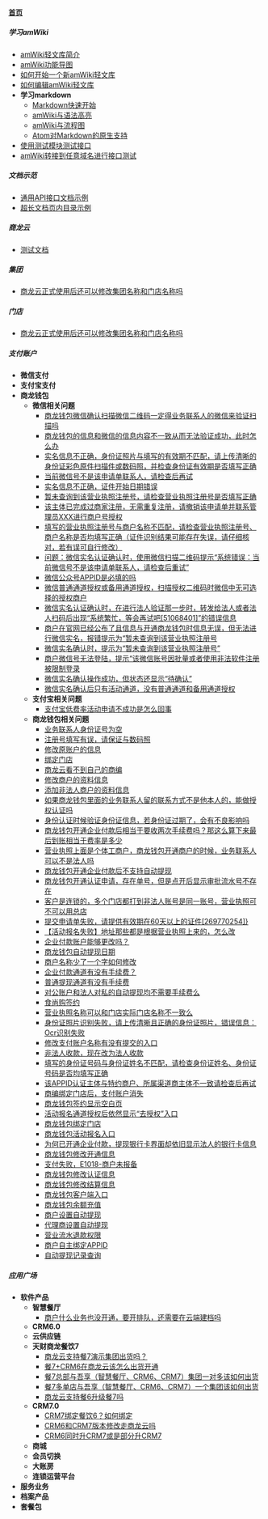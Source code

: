 
#### [首页](?file=home-首页)

##### 学习amWiki
- [amWiki轻文库简介](?file=001-学习amWiki/01-amWiki轻文库简介 "amWiki轻文库简介")
- [amWiki功能导图](?file=001-学习amWiki/02-amWiki功能导图 "amWiki功能导图")
- [如何开始一个新amWiki轻文库](?file=001-学习amWiki/03-如何开始一个新amWiki轻文库 "如何开始一个新amWiki轻文库")
- [如何编辑amWiki轻文库](?file=001-学习amWiki/04-如何编辑amWiki轻文库 "如何编辑amWiki轻文库")
- **学习markdown**
    - [Markdown快速开始](?file=001-学习amWiki/05-学习markdown/01-Markdown快速开始 "Markdown快速开始")
    - [amWiki与语法高亮](?file=001-学习amWiki/05-学习markdown/02-amWiki与语法高亮 "amWiki与语法高亮")
    - [amWiki与流程图](?file=001-学习amWiki/05-学习markdown/03-amWiki与流程图 "amWiki与流程图")
    - [Atom对Markdown的原生支持](?file=001-学习amWiki/05-学习markdown/05-Atom对Markdown的原生支持 "Atom对Markdown的原生支持")
- [使用测试模块测试接口](?file=001-学习amWiki/06-使用测试模块测试接口 "使用测试模块测试接口")
- [amWiki转接到任意域名进行接口测试](?file=001-学习amWiki/07-amWiki转接到任意域名进行接口测试 "amWiki转接到任意域名进行接口测试")

##### 文档示范
- [通用API接口文档示例](?file=002-文档示范/001-通用API接口文档示例 "通用API接口文档示例")
- [超长文档页内目录示例](?file=002-文档示范/002-超长文档页内目录示例 "超长文档页内目录示例")

##### 商龙云
- [测试文档](?file=003-商龙云/001-测试文档 "测试文档")

##### 集团
- [商龙云正式使用后还可以修改集团名称和门店名称吗](?file=004-集团/1-商龙云正式使用后还可以修改集团名称和门店名称吗 "商龙云正式使用后还可以修改集团名称和门店名称吗")

##### 门店
- [商龙云正式使用后还可以修改集团名称和门店名称吗](?file=005-门店/1-商龙云正式使用后还可以修改集团名称和门店名称吗 "商龙云正式使用后还可以修改集团名称和门店名称吗")

##### 支付账户
- **微信支付**
- **支付宝支付**
- **商龙钱包**
    - **微信相关问题**
        - [商龙钱包微信确认扫描微信二维码一定得业务联系人的微信来验证扫描吗](?file=006-支付账户/003-商龙钱包/001-微信相关问题/001-商龙钱包微信确认扫描微信二维码一定得业务联系人的微信来验证扫描吗 "商龙钱包微信确认扫描微信二维码一定得业务联系人的微信来验证扫描吗")
        - [商龙钱包的信息和微信的信息内容不一致从而无法验证成功，此时怎么办](?file=006-支付账户/003-商龙钱包/001-微信相关问题/002-商龙钱包的信息和微信的信息内容不一致从而无法验证成功，此时怎么办 "商龙钱包的信息和微信的信息内容不一致从而无法验证成功，此时怎么办")
        - [实名信息不正确，身份证照片与填写的有效期不匹配，请上传清晰的身份证彩色原件扫描件或数码照，并检查身份证有效期是否填写正确](?file=006-支付账户/003-商龙钱包/001-微信相关问题/003-实名信息不正确，身份证照片与填写的有效期不匹配，请上传清晰的身份证彩色原件扫描件或数码照，并检查身份证有效期是否填写正确 "实名信息不正确，身份证照片与填写的有效期不匹配，请上传清晰的身份证彩色原件扫描件或数码照，并检查身份证有效期是否填写正确")
        - [当前微信号不是该申请单联系人，请检查后再试](?file=006-支付账户/003-商龙钱包/001-微信相关问题/004-当前微信号不是该申请单联系人，请检查后再试 "当前微信号不是该申请单联系人，请检查后再试")
        - [实名信息不正确，证件开始日期错误](?file=006-支付账户/003-商龙钱包/001-微信相关问题/005-实名信息不正确，证件开始日期错误 "实名信息不正确，证件开始日期错误")
        - [暂未查询到该营业执照注册号，请检查营业执照注册号是否填写正确](?file=006-支付账户/003-商龙钱包/001-微信相关问题/006-暂未查询到该营业执照注册号，请检查营业执照注册号是否填写正确 "暂未查询到该营业执照注册号，请检查营业执照注册号是否填写正确")
        - [该主体已完成过商家注册，无需重复注册，请撤销该申请单并联系管理员XXX进行商户号授权](?file=006-支付账户/003-商龙钱包/001-微信相关问题/007-该主体已完成过商家注册，无需重复注册，请撤销该申请单并联系管理员XXX进行商户号授权 "该主体已完成过商家注册，无需重复注册，请撤销该申请单并联系管理员XXX进行商户号授权")
        - [填写的营业执照注册号与商户名称不匹配，请检查营业执照注册号、商户名称是否均填写正确（证件识别结果可能存在失误，请仔细核对，若有误可自行修改）](?file=006-支付账户/003-商龙钱包/001-微信相关问题/008-填写的营业执照注册号与商户名称不匹配，请检查营业执照注册号、商户名称是否均填写正确（证件识别结果可能存在失误，请仔细核对，若有误可自行修改） "填写的营业执照注册号与商户名称不匹配，请检查营业执照注册号、商户名称是否均填写正确（证件识别结果可能存在失误，请仔细核对，若有误可自行修改）")
        - [问题：微信实名认证确认时，使用微信扫描二维码提示“系统错误：当前微信号不是该申请单联系人，请检查后重试”](?file=006-支付账户/003-商龙钱包/001-微信相关问题/015-问题：微信实名认证确认时，使用微信扫描二维码提示“系统错误：当前微信号不是该申请单联系人，请检查后重试” "问题：微信实名认证确认时，使用微信扫描二维码提示“系统错误：当前微信号不是该申请单联系人，请检查后重试”")
        - [微信公众号APPID是必填的吗](?file=006-支付账户/003-商龙钱包/001-微信相关问题/025-微信公众号APPID是必填的吗 "微信公众号APPID是必填的吗")
        - [微信普通通道授权或备用通道授权，扫描授权二维码时微信中无可选择的授权商户](?file=006-支付账户/003-商龙钱包/001-微信相关问题/028-微信普通通道授权或备用通道授权，扫描授权二维码时微信中无可选择的授权商户 "微信普通通道授权或备用通道授权，扫描授权二维码时微信中无可选择的授权商户")
        - [微信实名认证确认时，在进行法人验证那一步时，转发给法人或者法人扫码后出现“系统繁忙，等会再试吧&#91;51068401&#93;”的错误信息](?file=006-支付账户/003-商龙钱包/001-微信相关问题/029-微信实名认证确认时，在进行法人验证那一步时，转发给法人或者法人扫码后出现“系统繁忙，等会再试吧&#91;51068401&#93;”的错误信息 "微信实名认证确认时，在进行法人验证那一步时，转发给法人或者法人扫码后出现“系统繁忙，等会再试吧&#91;51068401&#93;”的错误信息")
        - [商户在官网已经公布了且信息与开通商龙钱包时信息无误，但无法进行微信实名，报错提示为“暂未查询到该营业执照注册号](?file=006-支付账户/003-商龙钱包/001-微信相关问题/030-商户在官网已经公布了且信息与开通商龙钱包时信息无误，但无法进行微信实名，报错提示为“暂未查询到该营业执照注册号 "商户在官网已经公布了且信息与开通商龙钱包时信息无误，但无法进行微信实名，报错提示为“暂未查询到该营业执照注册号")
        - [微信实名确认时，提示为“暂未查询到该营业执照注册号”](?file=006-支付账户/003-商龙钱包/001-微信相关问题/031-微信实名确认时，提示为“暂未查询到该营业执照注册号” "微信实名确认时，提示为“暂未查询到该营业执照注册号”")
        - [商户微信号无法登陆，提示“该微信账号因批量或者使用非法软件注册被限制登录](?file=006-支付账户/003-商龙钱包/001-微信相关问题/033-商户微信号无法登陆，提示“该微信账号因批量或者使用非法软件注册被限制登录 "商户微信号无法登陆，提示“该微信账号因批量或者使用非法软件注册被限制登录")
        - [微信实名确认操作成功，但状态还显示“待确认”](?file=006-支付账户/003-商龙钱包/001-微信相关问题/034-微信实名确认操作成功，但状态还显示“待确认” "微信实名确认操作成功，但状态还显示“待确认”")
        - [微信实名确认后只有活动通道，没有普通通道和备用通道授权](?file=006-支付账户/003-商龙钱包/001-微信相关问题/035-微信实名确认后只有活动通道，没有普通通道和备用通道授权 "微信实名确认后只有活动通道，没有普通通道和备用通道授权")
    - **支付宝相关问题**
        - [支付宝低费率活动申请不成功是怎么回事](?file=006-支付账户/003-商龙钱包/002-支付宝相关问题/001-支付宝低费率活动申请不成功是怎么回事 "支付宝低费率活动申请不成功是怎么回事")
    - **商龙钱包相关问题**
        - [业务联系人身份证号为空](?file=006-支付账户/003-商龙钱包/003-商龙钱包相关问题/001-业务联系人身份证号为空 "业务联系人身份证号为空")
        - [注册号填写有误，请保证与数码照](?file=006-支付账户/003-商龙钱包/003-商龙钱包相关问题/002-注册号填写有误，请保证与数码照 "注册号填写有误，请保证与数码照")
        - [修改原账户的信息](?file=006-支付账户/003-商龙钱包/003-商龙钱包相关问题/003-修改原账户的信息 "修改原账户的信息")
        - [绑定门店](?file=006-支付账户/003-商龙钱包/003-商龙钱包相关问题/004-绑定门店 "绑定门店")
        - [商龙云看不到自己的商编](?file=006-支付账户/003-商龙钱包/003-商龙钱包相关问题/005-商龙云看不到自己的商编 "商龙云看不到自己的商编")
        - [修改商户的资料信息](?file=006-支付账户/003-商龙钱包/003-商龙钱包相关问题/006-修改商户的资料信息 "修改商户的资料信息")
        - [添加非法人商户的资料信息](?file=006-支付账户/003-商龙钱包/003-商龙钱包相关问题/007-添加非法人商户的资料信息 "添加非法人商户的资料信息")
        - [如果商龙钱包里面的业务联系人留的联系方式不是他本人的，能做授权认证吗](?file=006-支付账户/003-商龙钱包/003-商龙钱包相关问题/008-如果商龙钱包里面的业务联系人留的联系方式不是他本人的，能做授权认证吗 "如果商龙钱包里面的业务联系人留的联系方式不是他本人的，能做授权认证吗")
        - [身份认证时候验证身份证信息，若身份证过期了，会有不良影响吗](?file=006-支付账户/003-商龙钱包/003-商龙钱包相关问题/009-身份认证时候验证身份证信息，若身份证过期了，会有不良影响吗 "身份认证时候验证身份证信息，若身份证过期了，会有不良影响吗")
        - [商龙钱包开通企业付款后相当于要收两次手续费吗？那这么算下来最后到账相当于费率是多少](?file=006-支付账户/003-商龙钱包/003-商龙钱包相关问题/010-商龙钱包开通企业付款后相当于要收两次手续费吗？那这么算下来最后到账相当于费率是多少 "商龙钱包开通企业付款后相当于要收两次手续费吗？那这么算下来最后到账相当于费率是多少")
        - [营业执照上面是个体工商户，商龙钱包开通商户的时候，业务联系人可以不是法人吗](?file=006-支付账户/003-商龙钱包/003-商龙钱包相关问题/011-营业执照上面是个体工商户，商龙钱包开通商户的时候，业务联系人可以不是法人吗 "营业执照上面是个体工商户，商龙钱包开通商户的时候，业务联系人可以不是法人吗")
        - [商龙钱包开通企业付款后不支持自动提现](?file=006-支付账户/003-商龙钱包/003-商龙钱包相关问题/012-商龙钱包开通企业付款后不支持自动提现 "商龙钱包开通企业付款后不支持自动提现")
        - [商龙钱包开通认证申请，存在单号，但是点开后显示审批流水号不存在](?file=006-支付账户/003-商龙钱包/003-商龙钱包相关问题/013-商龙钱包开通认证申请，存在单号，但是点开后显示审批流水号不存在 "商龙钱包开通认证申请，存在单号，但是点开后显示审批流水号不存在")
        - [客户是连锁的，多个门店都打到非法人账号是同一账号，营业执照可不可以用总店](?file=006-支付账户/003-商龙钱包/003-商龙钱包相关问题/014-客户是连锁的，多个门店都打到非法人账号是同一账号，营业执照可不可以用总店 "客户是连锁的，多个门店都打到非法人账号是同一账号，营业执照可不可以用总店")
        - [提交申请单失败，请提供有效期在60天以上的证件&#91;269770254&#93;}](?file=006-支付账户/003-商龙钱包/003-商龙钱包相关问题/015-提交申请单失败，请提供有效期在60天以上的证件&#91;269770254&#93;} "提交申请单失败，请提供有效期在60天以上的证件&#91;269770254&#93;}")
        - [【活动报名失败】地址那些都是根据营业执照上来的，怎么改](?file=006-支付账户/003-商龙钱包/003-商龙钱包相关问题/016-【活动报名失败】地址那些都是根据营业执照上来的，怎么改 "【活动报名失败】地址那些都是根据营业执照上来的，怎么改")
        - [企业付款账户能够更改吗？](?file=006-支付账户/003-商龙钱包/003-商龙钱包相关问题/017-企业付款账户能够更改吗？ "企业付款账户能够更改吗？")
        - [商龙钱包自动提现日期](?file=006-支付账户/003-商龙钱包/003-商龙钱包相关问题/018-商龙钱包自动提现日期 "商龙钱包自动提现日期")
        - [商户名称少了一个字如何修改](?file=006-支付账户/003-商龙钱包/003-商龙钱包相关问题/019-商户名称少了一个字如何修改 "商户名称少了一个字如何修改")
        - [企业付款通道有没有手续费？](?file=006-支付账户/003-商龙钱包/003-商龙钱包相关问题/020-企业付款通道有没有手续费？ "企业付款通道有没有手续费？")
        - [普通提现通道有没有手续费](?file=006-支付账户/003-商龙钱包/003-商龙钱包相关问题/021-普通提现通道有没有手续费 "普通提现通道有没有手续费")
        - [对公账户和法人对私的自动提现均不需要手续费么](?file=006-支付账户/003-商龙钱包/003-商龙钱包相关问题/022-对公账户和法人对私的自动提现均不需要手续费么 "对公账户和法人对私的自动提现均不需要手续费么")
        - [食尚购签约](?file=006-支付账户/003-商龙钱包/003-商龙钱包相关问题/023-食尚购签约 "食尚购签约")
        - [营业执照名称可以和门店实际门店名称不一致么](?file=006-支付账户/003-商龙钱包/003-商龙钱包相关问题/024-营业执照名称可以和门店实际门店名称不一致么 "营业执照名称可以和门店实际门店名称不一致么")
        - [身份证照片识别失败，请上传清晰且正确的身份证照片，错误信息：Ocr识别失败](?file=006-支付账户/003-商龙钱包/003-商龙钱包相关问题/025-身份证照片识别失败，请上传清晰且正确的身份证照片，错误信息：Ocr识别失败 "身份证照片识别失败，请上传清晰且正确的身份证照片，错误信息：Ocr识别失败")
        - [修改支付账户名称有没有提交的入口](?file=006-支付账户/003-商龙钱包/003-商龙钱包相关问题/026-修改支付账户名称有没有提交的入口 "修改支付账户名称有没有提交的入口")
        - [非法人收款，现在改为法人收款](?file=006-支付账户/003-商龙钱包/003-商龙钱包相关问题/027-非法人收款，现在改为法人收款 "非法人收款，现在改为法人收款")
        - [填写的身份证号码与身份证姓名不匹配，请检查身份证姓名、身份证号码是否均填写正确](?file=006-支付账户/003-商龙钱包/003-商龙钱包相关问题/028-填写的身份证号码与身份证姓名不匹配，请检查身份证姓名、身份证号码是否均填写正确 "填写的身份证号码与身份证姓名不匹配，请检查身份证姓名、身份证号码是否均填写正确")
        - [该APPID认证主体与特约商户、所属渠道商主体不一致请检查后再试](?file=006-支付账户/003-商龙钱包/003-商龙钱包相关问题/029-该APPID认证主体与特约商户、所属渠道商主体不一致请检查后再试 "该APPID认证主体与特约商户、所属渠道商主体不一致请检查后再试")
        - [商编绑定门店后，支付账户消失](?file=006-支付账户/003-商龙钱包/003-商龙钱包相关问题/030-商编绑定门店后，支付账户消失 "商编绑定门店后，支付账户消失")
        - [商龙钱包签约显示空白页](?file=006-支付账户/003-商龙钱包/003-商龙钱包相关问题/031-商龙钱包签约显示空白页 "商龙钱包签约显示空白页")
        - [活动报名通道授权后依然显示“去授权”入口](?file=006-支付账户/003-商龙钱包/003-商龙钱包相关问题/032-活动报名通道授权后依然显示“去授权”入口 "活动报名通道授权后依然显示“去授权”入口")
        - [商龙钱包绑定门店](?file=006-支付账户/003-商龙钱包/003-商龙钱包相关问题/033-商龙钱包绑定门店 "商龙钱包绑定门店")
        - [商龙钱包活动报名入口](?file=006-支付账户/003-商龙钱包/003-商龙钱包相关问题/034-商龙钱包活动报名入口 "商龙钱包活动报名入口")
        - [为何已开通企业付款，提现银行卡界面却依旧显示法人的银行卡信息](?file=006-支付账户/003-商龙钱包/003-商龙钱包相关问题/035-为何已开通企业付款，提现银行卡界面却依旧显示法人的银行卡信息 "为何已开通企业付款，提现银行卡界面却依旧显示法人的银行卡信息")
        - [商龙钱包修改开通信息](?file=006-支付账户/003-商龙钱包/003-商龙钱包相关问题/036-商龙钱包修改开通信息 "商龙钱包修改开通信息")
        - [支付失败，E1018-商户未报备](?file=006-支付账户/003-商龙钱包/003-商龙钱包相关问题/037-支付失败，E1018-商户未报备 "支付失败，E1018-商户未报备")
        - [商龙钱包修改认证信息](?file=006-支付账户/003-商龙钱包/003-商龙钱包相关问题/038-商龙钱包修改认证信息 "商龙钱包修改认证信息")
        - [商龙钱包修改结算信息](?file=006-支付账户/003-商龙钱包/003-商龙钱包相关问题/039-商龙钱包修改结算信息 "商龙钱包修改结算信息")
        - [商龙钱包客户端入口](?file=006-支付账户/003-商龙钱包/003-商龙钱包相关问题/040-商龙钱包客户端入口 "商龙钱包客户端入口")
        - [商龙钱包余额充值](?file=006-支付账户/003-商龙钱包/003-商龙钱包相关问题/041-商龙钱包余额充值 "商龙钱包余额充值")
        - [商户设置自动提现](?file=006-支付账户/003-商龙钱包/003-商龙钱包相关问题/042-商户设置自动提现 "商户设置自动提现")
        - [代理商设置自动提现](?file=006-支付账户/003-商龙钱包/003-商龙钱包相关问题/043-代理商设置自动提现 "代理商设置自动提现")
        - [营业流水退款权限](?file=006-支付账户/003-商龙钱包/003-商龙钱包相关问题/044-营业流水退款权限 "营业流水退款权限")
        - [商户自主绑定APPID](?file=006-支付账户/003-商龙钱包/003-商龙钱包相关问题/045-商户自主绑定APPID "商户自主绑定APPID")
        - [自动提现记录查询](?file=006-支付账户/003-商龙钱包/003-商龙钱包相关问题/046-自动提现记录查询 "自动提现记录查询")

##### 应用广场
- **软件产品**
    - **智慧餐厅**
        - [商户什么业务也没开通，要开排队，还需要在云端建档吗](?file=007-应用广场/1-软件产品/1-智慧餐厅/1-商户什么业务也没开通，要开排队，还需要在云端建档吗 "商户什么业务也没开通，要开排队，还需要在云端建档吗")
    - **CRM6.0**
    - **云供应链**
    - **天财商龙餐饮7**
        - [商龙云支持餐7演示集团出货吗？](?file=007-应用广场/1-软件产品/4-天财商龙餐饮7/1-商龙云支持餐7演示集团出货吗？ "商龙云支持餐7演示集团出货吗？")
        - [餐7+CRM6在商龙云该怎么出货开通](?file=007-应用广场/1-软件产品/4-天财商龙餐饮7/2-餐7+CRM6在商龙云该怎么出货开通 "餐7+CRM6在商龙云该怎么出货开通")
        - [餐7总部与吾享（智慧餐厅、CRM6、CRM7）集团一对多该如何出货](?file=007-应用广场/1-软件产品/4-天财商龙餐饮7/3-餐7总部与吾享（智慧餐厅、CRM6、CRM7）集团一对多该如何出货 "餐7总部与吾享（智慧餐厅、CRM6、CRM7）集团一对多该如何出货")
        - [餐7多单店与吾享（智慧餐厅、CRM6、CRM7）一个集团该如何出货](?file=007-应用广场/1-软件产品/4-天财商龙餐饮7/4-餐7多单店与吾享（智慧餐厅、CRM6、CRM7）一个集团该如何出货 "餐7多单店与吾享（智慧餐厅、CRM6、CRM7）一个集团该如何出货")
        - [商龙云支持餐6升级餐7吗](?file=007-应用广场/1-软件产品/4-天财商龙餐饮7/5-商龙云支持餐6升级餐7吗 "商龙云支持餐6升级餐7吗")
    - **CRM7.0**
        - [CRM7绑定餐饮6？如何绑定](?file=007-应用广场/1-软件产品/5-CRM7.0/1-CRM7绑定餐饮6？如何绑定 "CRM7绑定餐饮6？如何绑定")
        - [CRM6和CRM7版本修改走商龙云吗](?file=007-应用广场/1-软件产品/5-CRM7.0/2-CRM6和CRM7版本修改走商龙云吗 "CRM6和CRM7版本修改走商龙云吗")
        - [CRM6同时升CRM7或是部分升CRM7](?file=007-应用广场/1-软件产品/5-CRM7.0/3-CRM6同时升CRM7或是部分升CRM7 "CRM6同时升CRM7或是部分升CRM7")
    - **商城**
    - **会员切换**
    - **大账房**
    - **连锁运营平台**
- **服务业务**
- **档案产品**
- **套餐包**
